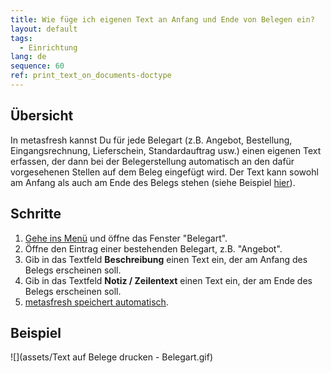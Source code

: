 ```yaml
---
title: Wie füge ich eigenen Text an Anfang und Ende von Belegen ein?
layout: default
tags:
  - Einrichtung
lang: de
sequence: 60
ref: print_text_on_documents-doctype
---
```


## Übersicht
In metasfresh kannst Du für jede Belegart (z.B. Angebot, Bestellung, Eingangsrechnung, Lieferschein, Standardauftrag usw.) einen eigenen Text erfassen, der dann bei der Belegerstellung automatisch an den dafür vorgesehenen Stellen auf dem Beleg eingefügt wird. Der Text kann sowohl am Anfang als auch am Ende des Belegs stehen (siehe Beispiel [hier](Text_auf_Belege_drucken-allgemein)).

## Schritte
1. [Gehe ins Menü](Menu) und öffne das Fenster "Belegart".
1. Öffne den Eintrag einer bestehenden Belegart, z.B. "Angebot".
1. Gib in das Textfeld **Beschreibung** einen Text ein, der am Anfang des Belegs erscheinen soll.
1. Gib in das Textfeld **Notiz / Zeilentext** einen Text ein, der am Ende des Belegs erscheinen soll.
1. [metasfresh speichert automatisch](Speicheranzeige).

## Beispiel
![](assets/Text auf Belege drucken - Belegart.gif)
